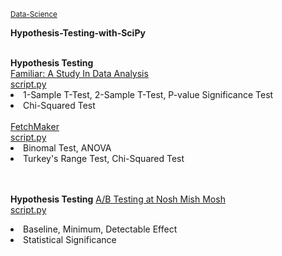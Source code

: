<sub><a href="https://github.com/stefanm-git/Data-Science">Data-Science</a></sub>

<b>Hypothesis-Testing-with-SciPy</b></br></br>

<div style="float:left">
<b>Hypothesis Testing</b></br>
<a href="study_in_data_analysis.py">
Familiar: A Study In Data Analysis</br>
script.py</a></br>
<li>1-Sample T-Test, 2-Sample T-Test, P-value Significance Test</li>
<li>Chi-Squared Test</li></br>

<a href="fetchmaker.py">
FetchMaker</br>
script.py</a></br>
<li>Binomal Test, ANOVA</li>
<li>Turkey's Range Test, Chi-Squared Test</li></br></br>


<b>Hypothesis Testing</b>
<a href="ab_testing.py">
A/B Testing at Nosh Mish Mosh</br>
script.py</a></br>
<li>Baseline, Minimum, Detectable Effect</li>
<li>Statistical Significance</li></br>

